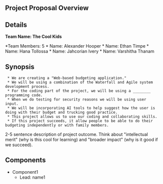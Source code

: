 ## Project Proposal Overview

## Details
**Team Name: The Cool Kids** 

*Team Members: 5
     * Name: Alexander Hooper
     * Name: Ethan Timpe
     * Name: Hana Tollossa
     * Name: Jahcorian Ivery
     * Name: Varshitha Thanam

## Synopsis
     * We are creating a "Web-based budgeting application."
     * We will be using a combination of the Waterfall and Agile system development process. 
     * For the coding part of the project, we will be using a ________ programming code. 
     * When we do testing for security reasons we will be using user input. 
     * We will be incorporating AI tools to help suggest how the user is doing with their budget and trucking good practice.
     * This project allows us to use our coding and collaborating skills.
     * If this project succeeds, it allow people to be able to do their budgeting independently or with family members.
     
     
2-5 sentence description of project outcome. Think about "intellectual merit" (why is this cool for learning) and "broader impact" (why is it good if we succeed).

## Components
* Component1
  * Lead: name1
